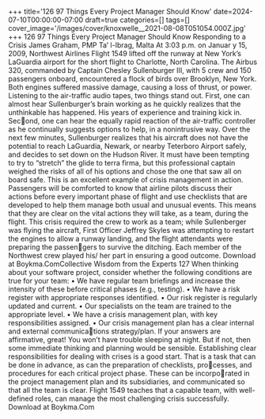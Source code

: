 +++
title='126 97 Things Every Project Manager Should Know'
date=2024-07-10T00:00:00-07:00
draft=true
categories=[]
tags=[]
cover_image='/images/cover/knoxwelle__2021-08-08T051054.000Z.jpg'
+++
126 97 Things Every Project Manager Should Know
Responding 
to a Crisis
James Graham, PMP
Ta’ l-Ibrag, Malta
At 3:03 p.m. on Januar y 15, 2009, Northwest Airlines Flight 1549 lifted off 
the runway at New York’s LaGuardia airport for the short flight to Charlotte, 
North Carolina.
The Airbus 320, commanded by Captain Chesley Sullenburger III, with 5 crew 
and 150 passengers onboard, encountered a flock of birds over Brooklyn, New 
York. Both engines suffered massive damage, causing a loss of thrust, or power.
Listening to the air-traffic audio tapes, two things stand out. First, one can 
almost hear Sullenburger’s brain working as he quickly realizes that the 
unthinkable has happened. His years of experience and training kick in. Second, one can hear the equally rapid reaction of the air-traffic controller as he 
continually suggests options to help, in a nonintrusive way.
Over the next few minutes, Sullenburger realizes that his aircraft does not have 
the potential to reach LaGuardia, Newark, or nearby Teterboro Airport safely, 
and decides to set down on the Hudson River. It must have been tempting to 
try to “stretch” the glide to terra firma, but this professional captain weighed 
the risks of all of his options and chose the one that saw all on board safe.
This is an excellent example of crisis management in action.
Passengers will be comforted to know that airline pilots discuss their actions 
before every important phase of flight and use checklists that are developed to 
help them manage both usual and unusual events. This means that they are 
clear on the vital actions they will take, as a team, during the flight.
This crisis required the crew to work as a team; while Sullenberger was flying 
the aircraft, First Officer Jeffrey Skyles was attempting to restart the engines to 
allow a runway landing, and the flight attendants were preparing the passengers to survive the ditching. Each member of the Northwest crew played his/
her part in ensuring a good outcome.
Download at Boykma.ComCollective Wisdom from the Experts 127
When thinking about your software project, consider whether the following 
conditions are true for your team:
•	 We have regular team briefings and increase the intensity of these before 
critical phases (e.g., testing).
•	 We have a risk register with appropriate responses identified.
•	 Our risk register is regularly updated and current.
•	 Our specialists on the team are trained to the appropriate level.
•	 We have a crisis management plan, with key responsibilities assigned.
•	 Our crisis management plan has a clear internal and external communications strategy/plan. 
If your answers are affirmative, great! You won’t have trouble sleeping at night. 
But if not, then some immediate thinking and planning would be sensible.
Establishing clear responsibilities for dealing with crises is a good start. That 
is a task that can be done in advance, as can the preparation of checklists, processes, and procedures for each critical project phase. These can be incorporated in the project management plan and its subsidiaries, and communicated 
so that all the team is clear.
Flight 1549 teaches that a capable team, with well-defined roles, can manage 
the most challenging crisis successfully.
Download at Boykma.Com